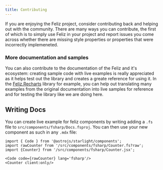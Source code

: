 ```yaml
---
title: Contributing
---
```


If you are enjoying the Feliz project, consider contributing back and helping out with the community. There are many ways you can contribute, the first of which is to simply use Feliz in your project and report issues you come across whether there are missing style properties or properties that were incorrectly implemeneted.

### More documentation and samples
You can also contribute to the documentation of the Feliz and it's ecosystem: creating sample code with live examples is really appreciated as it helps test out the library and creates a greate reference for using it. In the [Feliz.Recharts](#/Recharts/Overiew) library for example, you can help out translating many examples from the original documentation into live samples for reference and for testing the library like we are doing here.


## Writing Docs

You can create live example for feliz components by writing adding a `.fs` file to `src/components/fsharp/Docs.fsproj`. You can then use your new component as such in any `.mdx` file:

```mdx
import { Code } from '@astrojs/starlight/components';
import rawCounter from '/src/components/fsharp/Counter.fs?raw';
import {Counter} from '/src/components/fsharp/Counter.jsx';

<Code code={rawCounter} lang='fsharp'/>
<Counter client:only/>
```